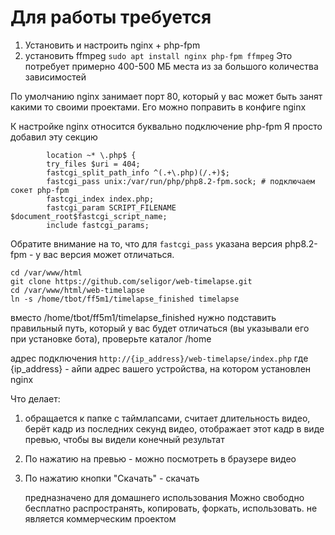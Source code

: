 # Для работы требуется
1. Установить и настроить nginx + php-fpm
2. установить ffmpeg
```sudo apt install nginx php-fpm ffmpeg```
Это потребует примерно 400-500 МБ места из за большого количества зависимостей

По умолчанию nginx занимает порт 80, который у вас может быть занят какими то своими проектами. Его можно поправить в конфиге nginx


К настройке nginx относится буквально подключение php-fpm
Я просто добавил эту секцию

```
        location ~* \.php$ {
        try_files $uri = 404;
        fastcgi_split_path_info ^(.+\.php)(/.+)$;
        fastcgi_pass unix:/var/run/php/php8.2-fpm.sock; # подключаем сокет php-fpm
        fastcgi_index index.php;
        fastcgi_param SCRIPT_FILENAME $document_root$fastcgi_script_name;
        include fastcgi_params;
```

Обратите внимание на то, что для ```fastcgi_pass``` указана версия php8.2-fpm - у вас версия может отличаться. 

```
cd /var/www/html
git clone https://github.com/seligor/web-timelapse.git
cd /var/www/html/web-timelapse
ln -s /home/tbot/ff5m1/timelapse_finished timelapse
```
вместо /home/tbot/ff5m1/timelapse_finished нужно подставить правильный путь, который у вас будет отличаться (вы указывали его при установке бота), проверьте каталог /home

адрес подключения ```http://{ip_address}/web-timelapse/index.php```
где {ip_address} - айпи адрес вашего устройства, на котором установлен nginx

Что делает: 
1. обращается к папке с таймлапсами, считает длительность видео, берёт кадр из последних секунд видео, отображает этот кадр в виде превью, чтобы вы видели конечный результат
2. По нажатию на превью - можно посмотреть в браузере видео
3. По нажатию кнопки "Скачать" - скачать

   предназначено для домашнего использования
   Можно свободно бесплатно распространять, копировать, форкать, использовать. не является коммерческим проектом
